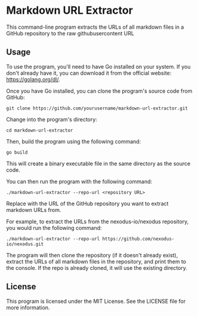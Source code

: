 # Markdown URL Extractor
This command-line program extracts the URLs of all markdown files in a GitHub repository to the raw githubusercontent URL

## Usage
To use the program, you'll need to have Go installed on your system. If you don't already have it, you can download it from the official website: https://golang.org/dl/.

Once you have Go installed, you can clone the program's source code from GitHub:

```
git clone https://github.com/yourusername/markdown-url-extractor.git
```

Change into the program's directory:

```
cd markdown-url-extractor
```

Then, build the program using the following command:

```
go build
```

This will create a binary executable file in the same directory as the source code.

You can then run the program with the following command:

```
./markdown-url-extractor --repo-url <repository URL>
```

Replace <repository URL> with the URL of the GitHub repository you want to extract markdown URLs from.

For example, to extract the URLs from the nexodus-io/nexodus repository, you would run the following command:

```
./markdown-url-extractor --repo-url https://github.com/nexodus-io/nexodus.git
```

The program will then clone the repository (if it doesn't already exist), extract the URLs of all markdown files in the repository, and print them to the console. If the repo is already cloned, it will use the existing directory.

## License
This program is licensed under the MIT License. See the LICENSE file for more information.
